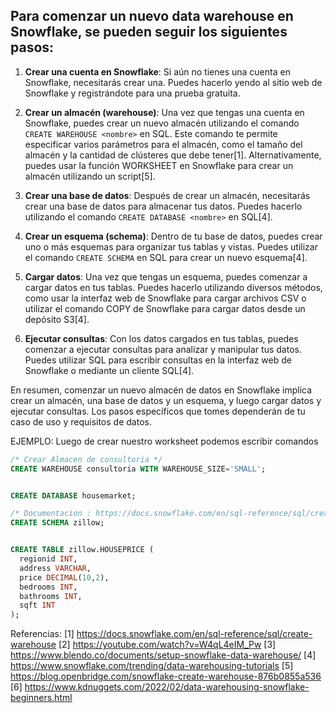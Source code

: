 ## Para comenzar un nuevo data warehouse en Snowflake, se pueden seguir los siguientes pasos: 

1. **Crear una cuenta en Snowflake**: Si aún no tienes una cuenta en Snowflake, necesitarás crear una. Puedes hacerlo yendo al sitio web de Snowflake y registrándote para una prueba gratuita.

2. **Crear un almacén (warehouse)**: Una vez que tengas una cuenta en Snowflake, puedes crear un nuevo almacén utilizando el comando `CREATE WAREHOUSE <nombre>` en SQL. Este comando te permite especificar varios parámetros para el almacén, como el tamaño del almacén y la cantidad de clústeres que debe tener[1]. Alternativamente, puedes usar la función WORKSHEET en Snowflake para crear un almacén utilizando un script[5].

3. **Crear una base de datos**: Después de crear un almacén, necesitarás crear una base de datos para almacenar tus datos. Puedes hacerlo utilizando el comando `CREATE DATABASE <nombre>` en SQL[4].

4. **Crear un esquema (schema)**: Dentro de tu base de datos, puedes crear uno o más esquemas para organizar tus tablas y vistas. Puedes utilizar el comando `CREATE SCHEMA` en SQL para crear un nuevo esquema[4].

5. **Cargar datos**: Una vez que tengas un esquema, puedes comenzar a cargar datos en tus tablas. Puedes hacerlo utilizando diversos métodos, como usar la interfaz web de Snowflake para cargar archivos CSV o utilizar el comando COPY de Snowflake para cargar datos desde un depósito S3[4].

6. **Ejecutar consultas**: Con los datos cargados en tus tablas, puedes comenzar a ejecutar consultas para analizar y manipular tus datos. Puedes utilizar SQL para escribir consultas en la interfaz web de Snowflake o mediante un cliente SQL[4].

En resumen, comenzar un nuevo almacén de datos en Snowflake implica crear un almacén, una base de datos y un esquema, y luego cargar datos y ejecutar consultas. 
Los pasos específicos que tomes dependerán de tu caso de uso y requisitos de datos.


EJEMPLO: Luego de crear nuestro worksheet podemos escribir comandos

```SQL
/* Crear Almacen de consultoria */
CREATE WAREHOUSE consultoria WITH WAREHOUSE_SIZE='SMALL';


CREATE DATABASE housemarket;

/* Documentacion : https://docs.snowflake.com/en/sql-reference/sql/create-schema */
CREATE SCHEMA zillow;


CREATE TABLE zillow.HOUSEPRICE (
  regionid INT,
  address VARCHAR,
  price DECIMAL(10,2),
  bedrooms INT,
  bathrooms INT,
  sqft INT
);
```
Referencias:
[1] https://docs.snowflake.com/en/sql-reference/sql/create-warehouse
[2] https://youtube.com/watch?v=W4qL4eIM_Pw
[3] https://www.blendo.co/documents/setup-snowflake-data-warehouse/
[4] https://www.snowflake.com/trending/data-warehousing-tutorials
[5] https://blog.openbridge.com/snowflake-create-warehouse-876b0855a536
[6] https://www.kdnuggets.com/2022/02/data-warehousing-snowflake-beginners.html
